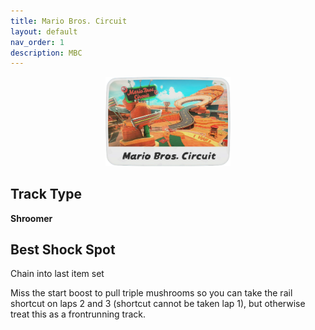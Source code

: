 ```yaml
---
title: Mario Bros. Circuit
layout: default
nav_order: 1
description: MBC
---
```


<p align="center">
  <img src="/assets/images/mario-bros-circuit-icon.png" alt="Mario Bros. Circuit Icon" width="200"/>
</p>

## Track Type
**Shroomer**

## Best Shock Spot
Chain into last item set


Miss the start boost to pull triple mushrooms so you can take the rail shortcut on laps 2 and 3 (shortcut cannot be taken lap 1), but otherwise treat this as a frontrunning track.
